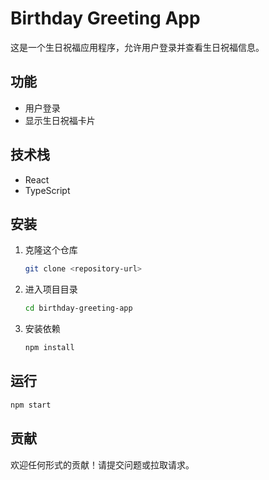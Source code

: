 # Birthday Greeting App

这是一个生日祝福应用程序，允许用户登录并查看生日祝福信息。

## 功能

- 用户登录
- 显示生日祝福卡片

## 技术栈

- React
- TypeScript

## 安装

1. 克隆这个仓库
   ```bash
   git clone <repository-url>
   ```
2. 进入项目目录
   ```bash
   cd birthday-greeting-app
   ```
3. 安装依赖
   ```bash
   npm install
   ```

## 运行

```bash
npm start
```

## 贡献

欢迎任何形式的贡献！请提交问题或拉取请求。